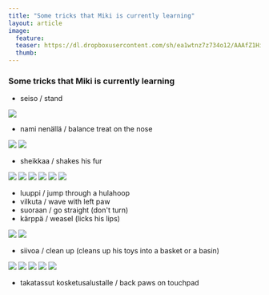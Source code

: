 ```yaml
---
title: "Some tricks that Miki is currently learning"
layout: article
image:
  feature:
  teaser: https://dl.dropboxusercontent.com/sh/ea1wtnz7z734o12/AAAfZ1Hipii2wuEd4Tr7JdAla/temput/1/DSC27270-245px.jpg
  thumb:
---
```


### Some tricks that Miki is currently learning

* seiso / stand

![](https://dl.dropboxusercontent.com/sh/ea1wtnz7z734o12/AADr7HDUDT_BYer91-Lo95Hra/temput/2/DSC32837-245px.jpg)

* nami nenällä / balance treat on the nose

![](https://dl.dropboxusercontent.com/sh/ea1wtnz7z734o12/AAAm03dan5nJ3b23nSyKeeGCa/temput/1/DSC32591-245px.jpg)
![](https://dl.dropboxusercontent.com/sh/ea1wtnz7z734o12/AADC5UyPF6A_bkUIH5FGQXG9a/temput/1/DSC29359-245px.jpg)

* sheikkaa / shakes his fur

![](https://dl.dropboxusercontent.com/sh/ea1wtnz7z734o12/AACRCdhHZue8vIoArkTpirrUa/temput/2/IMG26067-245px.jpg)
![](https://dl.dropboxusercontent.com/sh/ea1wtnz7z734o12/AADUdInNPhecSxJxMj3eYUYBa/temput/2/IMG_1432-245px.jpg)
![](https://dl.dropboxusercontent.com/sh/ea1wtnz7z734o12/AABBE9xtJU2SjtAh91tDxkcua/temput/2/IMG22497-245px.jpg)
![](https://dl.dropboxusercontent.com/sh/ea1wtnz7z734o12/AADHdGTIR4SjjzPxS3QtPp7Oa/temput/2/DSC12608-245px.jpg)
![](https://dl.dropboxusercontent.com/sh/ea1wtnz7z734o12/AAC1CQ1NHMw3l76jf8Wu9bLHa/temput/2/IMG24175-245px.jpg)
![](https://dl.dropboxusercontent.com/sh/ea1wtnz7z734o12/AAArRHKImrCZAJkZUvve5OHaa/temput/2/DSC05677-245px.jpg)

* luuppi / jump through a hulahoop
* vilkuta / wave with left paw
* suoraan / go straight (don't turn)
* kärppä / weasel (licks his lips)

![](https://dl.dropboxusercontent.com/sh/ea1wtnz7z734o12/AACUaB0PB3hbl_VnLdwgJGrVa/temput/1/DSC26703-245px.jpg)
![](https://dl.dropboxusercontent.com/sh/ea1wtnz7z734o12/AABWazN5N-fOxzsR4KcAi943a/temput/1/karppa-245px.jpg)

* siivoa / clean up (cleans up his toys into a basket or a basin)

![](https://dl.dropboxusercontent.com/sh/ea1wtnz7z734o12/AACHGJwvQ99r6xW9KElk7kdra/temput/1/DSC41729-245px.jpg)
![](https://dl.dropboxusercontent.com/sh/ea1wtnz7z734o12/AACY3ubMeDsBZKQDgD3vL6nTa/temput/1/DSC41730-245px.jpg)
![](https://dl.dropboxusercontent.com/sh/ea1wtnz7z734o12/AAAHOy252upeUWvtIu2Nxlcua/temput/1/DSC41731-245px.jpg)
![](https://dl.dropboxusercontent.com/sh/ea1wtnz7z734o12/AAAMV6r7XPachx0yzEYy8wEJa/temput/1/DSC41823-245px.jpg)
![](https://dl.dropboxusercontent.com/sh/ea1wtnz7z734o12/AAA_naHPy5jVIyH9fEmT5QDqa/temput/1/DSC41849-245px.jpg)

* takatassut kosketusalustalle / back paws on touchpad
